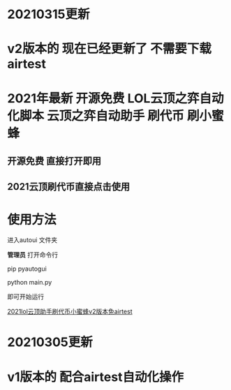 # 20210315更新

# v2版本的 现在已经更新了 不需要下载airtest

# 2021年最新 开源免费 LOL云顶之弈自动化脚本 云顶之弈自动助手 刷代币 刷小蜜蜂 

## 开源免费 直接打开即用

## 2021云顶刷代币直接点击使用

# 使用方法 

进入autoui 文件夹

**管理员** 打开命令行

pip pyautogui

python main.py 

即可开始运行

[2021lol云顶助手刷代币小蜜蜂v2版本免airtest](https://www.huruwo.top/2021lol%e4%ba%91%e9%a1%b6%e5%8a%a9%e6%89%8b%e5%88%b7%e4%bb%a3%e5%b8%81%e5%b0%8f%e8%9c%9c%e8%9c%82v2%e7%89%88%e6%9c%ac%e5%85%8dairtest/)


# 20210305更新
# v1版本的 配合airtest自动化操作
